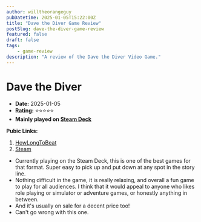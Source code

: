```yaml
---
author: willtheorangeguy
pubDatetime: 2025-01-05T15:22:00Z
title: "Dave the Diver Game Review"
postSlug: dave-the-diver-game-review
featured: false
draft: false
tags:
    - game-review
description: "A review of the Dave the Diver Video Game."
---
```


# Dave the Diver

-   **Date:** 2025-01-05
-   **Rating:** ⭐⭐⭐⭐⭐
-   **Mainly played on [Steam Deck](https://store.steampowered.com/steamdeck)**

**Pubic Links:**

1. [HowLongToBeat](https://howlongtobeat.com/game/115577/reviews/u-lcskid/1)
2. [Steam](https://steamcommunity.com/id/lcskid/recommended/1868140?snr=1_5_9__402)

- Currently playing on the Steam Deck, this is one of the best games for that format. Super easy to pick up and put down at any spot in the story line.
- Nothing difficult in the game, it is really relaxing, and overall a fun game to play for all audiences. I think that it would appeal to anyone who likes role playing or simulator or adventure games, or honestly anything in between.
- And it's usually on sale for a decent price too!
- Can't go wrong with this one.
